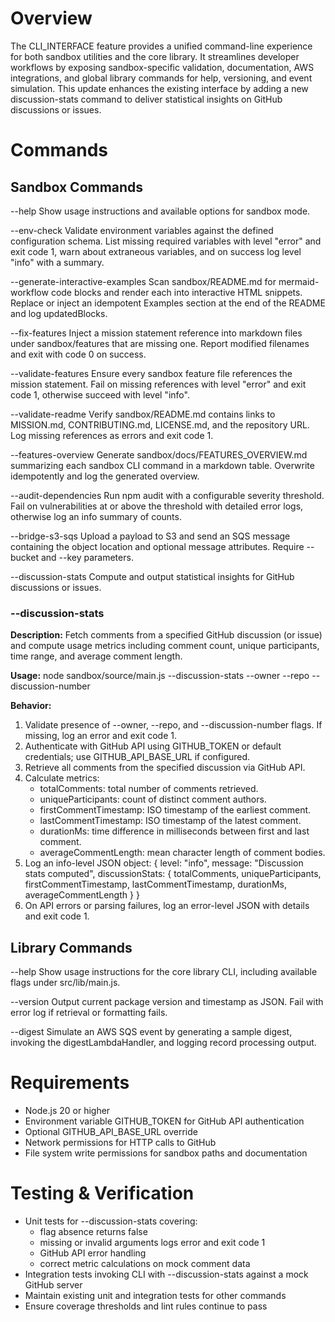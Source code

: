 # Overview

The CLI_INTERFACE feature provides a unified command-line experience for both sandbox utilities and the core library. It streamlines developer workflows by exposing sandbox-specific validation, documentation, AWS integrations, and global library commands for help, versioning, and event simulation. This update enhances the existing interface by adding a new discussion-stats command to deliver statistical insights on GitHub discussions or issues.

# Commands

## Sandbox Commands

--help
  Show usage instructions and available options for sandbox mode.

--env-check
  Validate environment variables against the defined configuration schema. List missing required variables with level "error" and exit code 1, warn about extraneous variables, and on success log level "info" with a summary.

--generate-interactive-examples
  Scan sandbox/README.md for mermaid-workflow code blocks and render each into interactive HTML snippets. Replace or inject an idempotent Examples section at the end of the README and log updatedBlocks.

--fix-features
  Inject a mission statement reference into markdown files under sandbox/features that are missing one. Report modified filenames and exit with code 0 on success.

--validate-features
  Ensure every sandbox feature file references the mission statement. Fail on missing references with level "error" and exit code 1, otherwise succeed with level "info".

--validate-readme
  Verify sandbox/README.md contains links to MISSION.md, CONTRIBUTING.md, LICENSE.md, and the repository URL. Log missing references as errors and exit code 1.

--features-overview
  Generate sandbox/docs/FEATURES_OVERVIEW.md summarizing each sandbox CLI command in a markdown table. Overwrite idempotently and log the generated overview.

--audit-dependencies
  Run npm audit with a configurable severity threshold. Fail on vulnerabilities at or above the threshold with detailed error logs, otherwise log an info summary of counts.

--bridge-s3-sqs
  Upload a payload to S3 and send an SQS message containing the object location and optional message attributes. Require --bucket and --key parameters.

--discussion-stats
  Compute and output statistical insights for GitHub discussions or issues.

### --discussion-stats

**Description:**
Fetch comments from a specified GitHub discussion (or issue) and compute usage metrics including comment count, unique participants, time range, and average comment length.

**Usage:**
node sandbox/source/main.js --discussion-stats --owner <owner> --repo <repo> --discussion-number <number>

**Behavior:**
1. Validate presence of --owner, --repo, and --discussion-number flags. If missing, log an error and exit code 1.
2. Authenticate with GitHub API using GITHUB_TOKEN or default credentials; use GITHUB_API_BASE_URL if configured.
3. Retrieve all comments from the specified discussion via GitHub API.
4. Calculate metrics:
   - totalComments: total number of comments retrieved.
   - uniqueParticipants: count of distinct comment authors.
   - firstCommentTimestamp: ISO timestamp of the earliest comment.
   - lastCommentTimestamp: ISO timestamp of the latest comment.
   - durationMs: time difference in milliseconds between first and last comment.
   - averageCommentLength: mean character length of comment bodies.
5. Log an info-level JSON object:
   {
     level: "info",
     message: "Discussion stats computed",
     discussionStats: { totalComments, uniqueParticipants, firstCommentTimestamp, lastCommentTimestamp, durationMs, averageCommentLength }
   }
6. On API errors or parsing failures, log an error-level JSON with details and exit code 1.

## Library Commands

--help
  Show usage instructions for the core library CLI, including available flags under src/lib/main.js.

--version
  Output current package version and timestamp as JSON. Fail with error log if retrieval or formatting fails.

--digest
  Simulate an AWS SQS event by generating a sample digest, invoking the digestLambdaHandler, and logging record processing output.

# Requirements

- Node.js 20 or higher
- Environment variable GITHUB_TOKEN for GitHub API authentication
- Optional GITHUB_API_BASE_URL override
- Network permissions for HTTP calls to GitHub
- File system write permissions for sandbox paths and documentation

# Testing & Verification

- Unit tests for --discussion-stats covering:
  - flag absence returns false
  - missing or invalid arguments logs error and exit code 1
  - GitHub API error handling
  - correct metric calculations on mock comment data
- Integration tests invoking CLI with --discussion-stats against a mock GitHub server
- Maintain existing unit and integration tests for other commands
- Ensure coverage thresholds and lint rules continue to pass